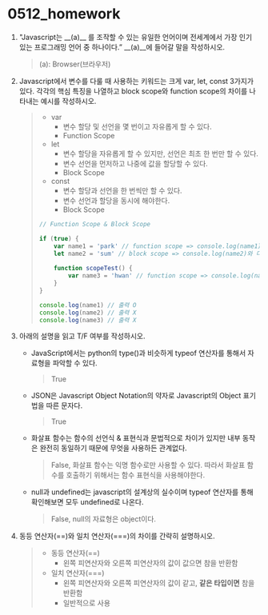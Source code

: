 # 0512_homework

1. "Javascript는 \_\_(a)\_\_ 를 조작할 수 있는 유일한 언어이며 전세계에서 가장 인기 있는 프로그래밍 언어 중 하나이다.” \__(a)__에 들어갈 말을 작성하시오.

   > (a): Browser(브라우저)

2. Javascript에서 변수를 다룰 때 사용하는 키워드는 크게 var, let, const 3가지가 있다. 각각의 핵심 특징을 나열하고 block scope와 function scope의 차이를 나타내는 예시를 작성하시오.

   > - var
   >   - 변수 할당 및 선언을 몇 번이고 자유롭게 할 수 있다.
   >   - Function Scope
   > - let
   >   - 변수 할당을 자유롭게 할 수 있지만, 선언은 최초 한 번만 할 수 있다.
   >   - 변수 선언을 먼저하고 나중에 값을 할당할 수 있다.
   >   - Block Scope
   > - const
   >   - 변수 할당과 선언을 한 번씩만 할 수 있다.
   >   - 변수 선언과 할당을 동시에 해야한다.
   >   - Block Scope
   >
   > ```js
   > // Function Scope & Block Scope
   > 
   > if (true) {
   >     var name1 = 'park' // function scope => console.log(name1)과 같은 선상 
   >     let name2 = 'sum' // block scope => console.log(name2)와 다른 선상
   >     
   >     function scopeTest() {
   >         var name3 = 'hwan' // function scope => console.log(name1)과 다른 선상
   >     }
   > }
   > 
   > console.log(name1) // 출력 O
   > console.log(name2) // 출력 X
   > console.log(name3) // 출력 X
   > ```

3. 아래의 설명을 읽고 T/F 여부를 작성하시오.

   - JavaScript에서는 python의 type()과 비슷하게 typeof 연산자를 통해서 자료형을 파악할 수 있다.

     > True

   - JSON은 Javascript Object Notation의 약자로 Javascript의 Object 표기법을 따른 문자다.

     > True

   - 화살표 함수는 함수의 선언식 & 표현식과 문법적으로 차이가 있지만 내부 동작은 완전히 동일하기 때문에 무엇을 사용하든 관계없다.

     > False, 화살표 함수는 익명 함수로만 사용할 수 있다. 따라서 화살표 함수를 호출하기 위해서는 함수 표현식을 사용해야한다.

   - null과 undefined는 javascript의 설계상의 실수이며 typeof 연산자를 통해 확인해보면 모두 undefined로 나온다.

     > False, null의 자료형은 object이다. 

4. 동등 연산자(==)와 일치 연산자(===)의 차이를 간략히 설명하시오.

   > - 동등 연산자(==)
   >   - 왼쪽 피연산자와 오른쪽 피연산자의 값이 값으면 참을 반환함
   > - 일치 연산자(===)
   >   - 왼쪽 피연산자와 오른쪽 피연산자의 값이 같고, **같은 타입이면** 참을 반환함
   >   - 일반적으로 사용